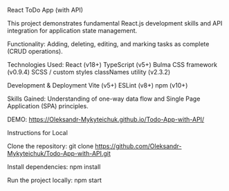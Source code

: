React ToDo App (with API)

This project demonstrates fundamental React.js development skills and API integration for application state management.

Functionality: Adding, deleting, editing, and marking tasks as complete (CRUD operations).

Technologies Used: React (v18+) TypeScript (v5+) Bulma CSS framework (v0.9.4) SCSS / custom styles classNames utility (v2.3.2)

Development & Deployment Vite (v5+) ESLint (v8+) npm (v10+)

Skills Gained: Understanding of one-way data flow and Single Page Application (SPA) principles.

DEMO: https://Oleksandr-Mykyteichuk.github.io/Todo-App-with-API/

Instructions for Local

Clone the repository:
git clone https://github.com/Oleksandr-Mykyteichuk/Todo-App-with-API.git

Install dependencies: npm install

Run the project locally: npm start
